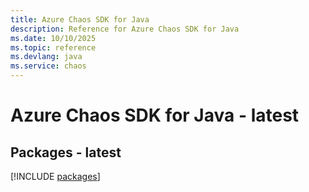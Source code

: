 ```yaml
---
title: Azure Chaos SDK for Java
description: Reference for Azure Chaos SDK for Java
ms.date: 10/10/2025
ms.topic: reference
ms.devlang: java
ms.service: chaos
---
```

# Azure Chaos SDK for Java - latest
## Packages - latest
[!INCLUDE [packages](chaos-index.md)]